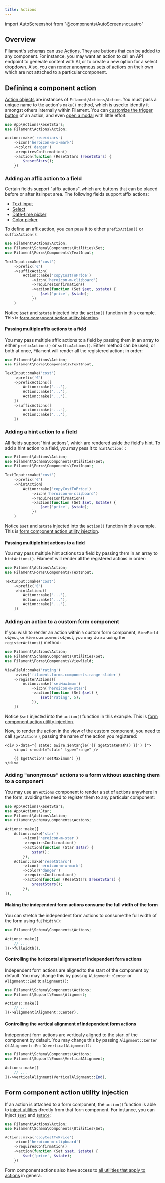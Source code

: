 ```yaml
---
title: Actions
---
```

import AutoScreenshot from "@components/AutoScreenshot.astro"

## Overview

Filament's schemas can use [Actions](../actions). They are buttons that can be added to any component. For instance, you may want an action to call an API endpoint to generate content with AI, or to create a new option for a select dropdown. Also, you can [render anonymous sets of actions](#adding-anonymous-actions-to-a-schema-without-attaching-them-to-a-component) on their own which are not attached to a particular component.

## Defining a component action

[Action objects](../actions) are instances of `Filament/Actions/Action`. You must pass a unique name to the action's `make()` method, which is used to identify it amongst others internally within Filament. You can [customize the trigger button](../actions/trigger-button) of an action, and even [open a modal](../actions/modals) with little effort:

```php
use App\Actions\ResetStars;
use Filament\Actions\Action;

Action::make('resetStars')
    ->icon('heroicon-m-x-mark')
    ->color('danger')
    ->requiresConfirmation()
    ->action(function (ResetStars $resetStars) {
        $resetStars();
    })
```

### Adding an affix action to a field

Certain fields support "affix actions", which are buttons that can be placed before or after its input area. The following fields support affix actions:

- [Text input](fields/text-input)
- [Select](fields/select)
- [Date-time picker](fields/date-time-picker)
- [Color picker](fields/color-picker)

To define an affix action, you can pass it to either `prefixAction()` or `suffixAction()`:

```php
use Filament\Actions\Action;
use Filament\Schema\Components\Utilities\Set;
use Filament\Forms\Components\TextInput;

TextInput::make('cost')
    ->prefix('€')
    ->suffixAction(
        Action::make('copyCostToPrice')
            ->icon('heroicon-m-clipboard')
            ->requiresConfirmation()
            ->action(function (Set $set, $state) {
                $set('price', $state);
            })
    )
```

<AutoScreenshot name="forms/fields/actions/suffix" alt="Text input with suffix action" version="4.x" />

Notice `$set` and `$state` injected into the `action()` function in this example. This is [form component action utility injection](#form-component-action-utility-injection).

#### Passing multiple affix actions to a field

You may pass multiple affix actions to a field by passing them in an array to either `prefixActions()` or `suffixActions()`. Either method can be used, or both at once, Filament will render all the registered actions in order:

```php
use Filament\Actions\Action;
use Filament\Forms\Components\TextInput;

TextInput::make('cost')
    ->prefix('€')
    ->prefixActions([
        Action::make('...'),
        Action::make('...'),
        Action::make('...'),
    ])
    ->suffixActions([
        Action::make('...'),
        Action::make('...'),
    ])
```

### Adding a hint action to a field

All fields support "hint actions", which are rendered aside the field's [hint](fields#adding-a-hint-next-to-the-label). To add a hint action to a field, you may pass it to `hintAction()`:

```php
use Filament\Actions\Action;
use Filament\Schema\Components\Utilities\Set;
use Filament\Forms\Components\TextInput;

TextInput::make('cost')
    ->prefix('€')
    ->hintAction(
        Action::make('copyCostToPrice')
            ->icon('heroicon-m-clipboard')
            ->requiresConfirmation()
            ->action(function (Set $set, $state) {
                $set('price', $state);
            })
    )
```

Notice `$set` and `$state` injected into the `action()` function in this example. This is [form component action utility injection](#form-component-action-utility-injection).

<AutoScreenshot name="forms/fields/actions/hint" alt="Text input with hint action" version="4.x" />

#### Passing multiple hint actions to a field

You may pass multiple hint actions to a field by passing them in an array to `hintActions()`. Filament will render all the registered actions in order:

```php
use Filament\Actions\Action;
use Filament\Forms\Components\TextInput;

TextInput::make('cost')
    ->prefix('€')
    ->hintActions([
        Action::make('...'),
        Action::make('...'),
        Action::make('...'),
    ])
```

### Adding an action to a custom form component

If you wish to render an action within a custom form component, `ViewField` object, or `View` component object, you may do so using the `registerActions()` method:

```php
use Filament\Actions\Action;
use Filament\Schema\Components\Utilities\Set;
use Filament\Forms\Components\ViewField;

ViewField::make('rating')
    ->view('filament.forms.components.range-slider')
    ->registerActions([
        Action::make('setMaximum')
            ->icon('heroicon-m-star')
            ->action(function (Set $set) {
                $set('rating', 5);
            }),
    ])
```

Notice `$set` injected into the `action()` function in this example. This is [form component action utility injection](#form-component-action-utility-injection).

Now, to render the action in the view of the custom component, you need to call `$getAction()`, passing the name of the action you registered:

```blade
<div x-data="{ state: $wire.$entangle('{{ $getStatePath() }}') }">
    <input x-model="state" type="range" />
    
    {{ $getAction('setMaximum') }}
</div>
```

### Adding "anonymous" actions to a form without attaching them to a component

You may use an `Actions` component to render a set of actions anywhere in the form, avoiding the need to register them to any particular component:

```php
use App\Actions\ResetStars;
use App\Actions\Star;
use Filament\Actions\Action;
use Filament\Schema\Components\Actions;

Actions::make([
    Action::make('star')
        ->icon('heroicon-m-star')
        ->requiresConfirmation()
        ->action(function (Star $star) {
            $star();
        }),
    Action::make('resetStars')
        ->icon('heroicon-m-x-mark')
        ->color('danger')
        ->requiresConfirmation()
        ->action(function (ResetStars $resetStars) {
            $resetStars();
        }),
]),
```

<AutoScreenshot name="schema/layout/actions/anonymous/simple" alt="Anonymous actions" version="4.x" />

#### Making the independent form actions consume the full width of the form

You can stretch the independent form actions to consume the full width of the form using `fullWidth()`:

```php
use Filament\Schema\Components\Actions;

Actions::make([
    // ...
])->fullWidth(),
```

<AutoScreenshot name="schema/layout/actions/anonymous/full-width" alt="Anonymous actions consuming the full width" version="4.x" />

#### Controlling the horizontal alignment of independent form actions

Independent form actions are aligned to the start of the component by default. You may change this by passing `Alignment::Center` or `Alignment::End` to `alignment()`:

```php
use Filament\Schema\Components\Actions;
use Filament\Support\Enums\Alignment;

Actions::make([
    // ...
])->alignment(Alignment::Center),
```

<AutoScreenshot name="schema/layout/actions/anonymous/horizontally-aligned-center" alt="Anonymous actions horizontally aligned to the center" version="4.x" />

#### Controlling the vertical alignment of independent form actions

Independent form actions are vertically aligned to the start of the component by default. You may change this by passing `Alignment::Center` or `Alignment::End` to `verticalAlignment()`:

```php
use Filament\Schema\Components\Actions;
use Filament\Support\Enums\VerticalAlignment;

Actions::make([
    // ...
])->verticalAlignment(VerticalAlignment::End),
```

<AutoScreenshot name="schema/layout/actions/anonymous/vertically-aligned-end" alt="Anonymous actions vertically aligned to the end" version="4.x" />

## Form component action utility injection

If an action is attached to a form component, the `action()` function is able to [inject utilities](advanced#form-component-utility-injection) directly from that form component. For instance, you can inject [`$set`](advanced#injecting-a-function-to-set-the-state-of-another-field) and [`$state`](advanced#injecting-the-current-state-of-a-field):

```php
use Filament\Actions\Action;
use Filament\Schema\Components\Utilities\Set;

Action::make('copyCostToPrice')
    ->icon('heroicon-m-clipboard')
    ->requiresConfirmation()
    ->action(function (Set $set, $state) {
        $set('price', $state);
    })
```

Form component actions also have access to [all utilities that apply to actions](../actions/advanced#action-utility-injection) in general.
